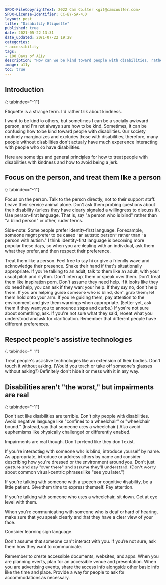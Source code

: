 ```yaml
---
SPDX-FileCopyrightText: 2022 Cam Coulter <git@camcoulter.com>
SPDX-License-Identifier: CC-BY-SA-4.0
layout: post
title: "Disability Etiquette"
published: true
date: 2021-05-22 13:31
date_updated: 2021-07-22 19:28
categories:
- accessibility
tags:
- 100 Days of A11y
description: "How can we be kind toward people with disabilities, rather than jerks?"
image: a11y
toc: true
---
```


## Introduction
{: tabindex="-1"}

Etiquette is a strange term. I'd rather talk about kindness.

I want to be kind to others, but sometimes I can be a socially awkward person, and I'm not always sure how to be kind. Sometimes, it can be confusing how to be kind toward people with disabilities. Our society routinely marginalizes and excludes those with disabilities; therefore, many people without disabilities don't actually have much experience interacting with people who do have disabilities.

Here are some tips and general principles for how to treat people with disabilities with kindness and how to avoid being a jerk.

## Focus on the person, and treat them like a person
{: tabindex="-1"}

Focus on the person. Talk to the person directly, not to their support staff. Leave their service animal alone. Don't ask them probing questions about their disability (unless they have clearly signaled a willingness to discuss it). Use person-first language. That is, say "a person who is blind" rather than "a blind person" or other, ruder terms.

Side-note: Some people prefer identity-first language. For example, someone might prefer to be called "an autistic person" rather than "a person with autism." I think identity-first language is becoming more popular these days, so when you are dealing with an individual, ask them what they prefer, and then respect their preference.

Treat them like a person. Feel free to say hi or give a friendly wave and acknowledge their presence. Shake their hand if that's situationally appropriate. If you're talking to an adult, talk to them like an adult, with your usual pitch and rhythm. Don't interrupt them or speak over them. Don't treat them like inspiration porn. Don't assume they need help. If it looks like they do need help, you can ask if they want your help. If they say no, don't help them. If you are helping guide someone who is blind, don't grab them; let them hold onto your arm. If you're guiding them, pay attention to the environment and give them warnings when appropriate. (Better yet, ask them if they want you to announce steps and curbs.) If you're not sure about something, ask. If you're not sure what they said, repeat what you understood and ask for clarification. Remember that different people have different preferences.

## Respect people's assistive technologies
{: tabindex="-1"}

Treat people's assistive technologies like an extension of their bodies. Don't touch it without asking. (Would you touch or take off someone's glasses without asking?) Definitely don't hide it or mess with it in any way.

## Disabilities aren't "the worst," but impairments are real
{: tabindex="-1"}

Don't act like disabilities are terrible. Don't pity people with disabilities. Avoid negative language like "confined to a wheelchair" or "wheelchair bound." (Instead, say that someone uses a wheelchair.) Also avoid euphemisms like physically challenged or differently enabled.

Impairments are real though. Don't pretend like they don't exist.

If you're interacting with someone who is blind, introduce yourself by name. As appropriate, introduce or address others by name and consider describing how you're dressed or the environment around you. Don't just gesture and say "over there" and assume they'll understand. (Don't worry about common visual-centric phrases like "see you later.")

If you're talking with someone with a speech or cognitive disability, be a little patient. Give them time to express themself. Pay attention.

If you're talking with someone who uses a wheelchair, sit down. Get at eye level with them.

When you're communicating with someone who is deaf or hard of hearing, make sure that you speak clearly and that they have a clear view of your face.

Consider learning sign language.

Don't assume that someone can't interact with you. If you're not sure, ask them how they want to communicate.

Remember to create accessible documents, websites, and apps. When you are planning events, plan for an accessible venue and presentation. When you are advertising events, share the access info alongside other basic info like the time and place. Provide a way for people to ask for accommodations as necessary.
